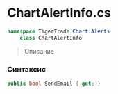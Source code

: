 
# ChartAlertInfo.cs
```csharp
namespace TigerTrade.Chart.Alerts  
    class ChartAlertInfo
```

> Описание

### Синтаксис
```csharp
public bool SendEmail { get; }
```
